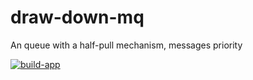 # draw-down-mq
An queue with a half-pull mechanism, messages priority

[![build-app](https://github.com/aroman35/draw-down-mq/actions/workflows/dotnet.yml/badge.svg?branch=main)](https://github.com/aroman35/draw-down-mq/actions/workflows/dotnet.yml)
